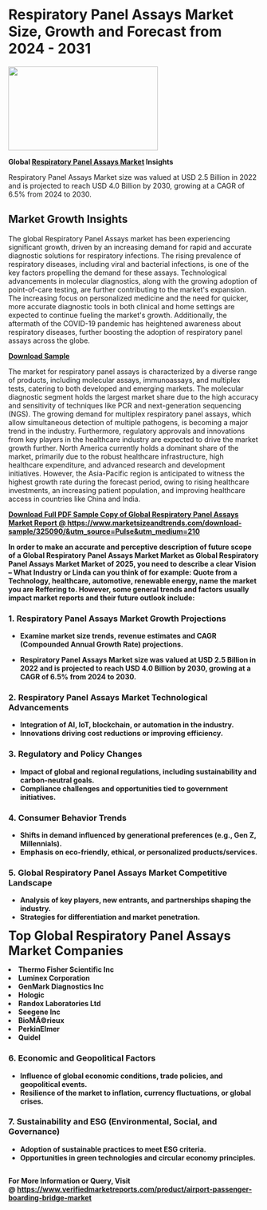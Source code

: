 <H1>Respiratory Panel Assays Market Size, Growth and Forecast from 2024 - 2031</H1><img class="aligncenter size-medium wp-image-584254" src="https://thirdeyenews.in/wp-content/uploads/2024/09/Global-Market-Research-300x168.jpeg" alt="" width="300" height="168" /><p><strong>Global&nbsp;<a href="https://www.marketsizeandtrends.com/download-sample/325090/&amp;utm_source=Pulse&amp;utm_medium=210">Respiratory Panel Assays Market</a> Insights</strong></p><p>Respiratory Panel Assays Market size was valued at USD 2.5 Billion in 2022 and is projected to reach USD 4.0 Billion by 2030, growing at a CAGR of 6.5% from 2024 to 2030.</p><p><h2>Market Growth Insights</h2> <p>The global Respiratory Panel Assays market has been experiencing significant growth, driven by an increasing demand for rapid and accurate diagnostic solutions for respiratory infections. The rising prevalence of respiratory diseases, including viral and bacterial infections, is one of the key factors propelling the demand for these assays. Technological advancements in molecular diagnostics, along with the growing adoption of point-of-care testing, are further contributing to the market's expansion. The increasing focus on personalized medicine and the need for quicker, more accurate diagnostic tools in both clinical and home settings are expected to continue fueling the market's growth. Additionally, the aftermath of the COVID-19 pandemic has heightened awareness about respiratory diseases, further boosting the adoption of respiratory panel assays across the globe.</p> <p><strong><a href="#">Download Sample</a></strong></p> <p>The market for respiratory panel assays is characterized by a diverse range of products, including molecular assays, immunoassays, and multiplex tests, catering to both developed and emerging markets. The molecular diagnostic segment holds the largest market share due to the high accuracy and sensitivity of techniques like PCR and next-generation sequencing (NGS). The growing demand for multiplex respiratory panel assays, which allow simultaneous detection of multiple pathogens, is becoming a major trend in the industry. Furthermore, regulatory approvals and innovations from key players in the healthcare industry are expected to drive the market growth further. North America currently holds a dominant share of the market, primarily due to the robust healthcare infrastructure, high healthcare expenditure, and advanced research and development initiatives. However, the Asia-Pacific region is anticipated to witness the highest growth rate during the forecast period, owing to rising healthcare investments, an increasing patient population, and improving healthcare access in countries like China and India.</p> <p><strong><a href="#"></p><p><span class=""><strong>Download Full PDF Sample Copy of Global Respiratory Panel Assays Market Report</strong> @ <a href="https://www.marketsizeandtrends.com/download-sample/325090/&amp;utm_source=Pulse&amp;utm_medium=210" target="_blank">https://www.marketsizeandtrends.com/download-sample/325090/&amp;utm_source=Pulse&amp;utm_medium=210</a></span></p><p>In order to make an accurate and perceptive description of future scope of a Global&nbsp;Respiratory Panel Assays Market Market as Global&nbsp;Respiratory Panel Assays Market Market of 2025, you need to describe a clear Vision &ndash; What Industry or Linda can you think of for example: Quote from a Technology, healthcare, automotive, renewable energy, name the market you are Reffering to. However, some general trends and factors usually impact market reports and their future outlook include:</p><h3>1.&nbsp;<strong>Respiratory Panel Assays Market Growth Projections</strong></h3><ul><li>Examine market size trends, revenue estimates and CAGR (Compounded Annual Growth Rate) projections.</li><li><p>Respiratory Panel Assays Market size was valued at USD 2.5 Billion in 2022 and is projected to reach USD 4.0 Billion by 2030, growing at a CAGR of 6.5% from 2024 to 2030.</p></li></ul><h3>2.&nbsp;<strong>Respiratory Panel Assays Market Technological Advancements</strong></h3><ul><li>Integration of AI, IoT, blockchain, or automation in the industry.</li><li>Innovations driving cost reductions or improving efficiency.</li></ul><h3>3.&nbsp;<strong>Regulatory and Policy Changes</strong></h3><ul><li>Impact of global and regional regulations, including sustainability and carbon-neutral goals.</li><li>Compliance challenges and opportunities tied to government initiatives.</li></ul><h3>4.&nbsp;<strong>Consumer Behavior Trends</strong></h3><ul><li>Shifts in demand influenced by generational preferences (e.g., Gen Z, Millennials).</li><li>Emphasis on eco-friendly, ethical, or personalized products/services.</li></ul><h3>5.&nbsp;<strong>Global Respiratory Panel Assays Market Competitive Landscape</strong></h3><ul><li>Analysis of key players, new entrants, and partnerships shaping the industry.</li><li>Strategies for differentiation and market penetration.</li></ul><p data-pm-slice="1 1 []"><span style="color: inherit; font-family: inherit; font-size: 25px;">Top Global Respiratory Panel Assays Market Companies</span></p><div class="" data-test-id=""><p><li>Thermo Fisher Scientific Inc</li><li> Luminex Corporation</li><li> GenMark Diagnostics Inc</li><li> Hologic</li><li> Randox Laboratories Ltd</li><li> Seegene Inc</li><li> BioMÃ©rieux</li><li> PerkinElmer</li><li> Quidel</li></p></div><h3>6.&nbsp;<strong>Economic and Geopolitical Factors</strong></h3><ul><li>Influence of global economic conditions, trade policies, and geopolitical events.</li><li>Resilience of the market to inflation, currency fluctuations, or global crises.</li></ul><h3>7.&nbsp;<strong>Sustainability and ESG (Environmental, Social, and Governance)</strong></h3><ul><li>Adoption of sustainable practices to meet ESG criteria.</li><li>Opportunities in green technologies and circular economy principles.</li></ul><h2><strong style="font-size: 14px;">For More Information or Query, Visit @&nbsp;</strong><a style="background-color: #ffffff; font-size: 14px;" href="https://www.marketsizeandtrends.com/report/respiratory-panel-assays-market/" target="_blank">https://www.verifiedmarketreports.com/product/airport-passenger-boarding-bridge-market</a></h2>
